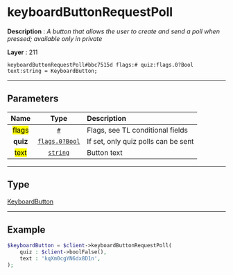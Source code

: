 # keyboardButtonRequestPoll

**Description** : *A button that allows the user to create and send a poll when pressed; available only in private*

**Layer** : 211

```tl
keyboardButtonRequestPoll#bbc7515d flags:# quiz:flags.0?Bool text:string = KeyboardButton;
```

---

## Parameters

| Name | Type | Description |
| :---: | :---: | :--- |
| <mark>flags</mark> | [`#`](type/#) | Flags, see TL conditional fields |
| **quiz** | [`flags.0?Bool`](type/Bool) | If set, only quiz polls can be sent |
| <mark>text</mark> | [`string`](type/string) | Button text |

---

## Type

[KeyboardButton](type/KeyboardButton)

---

## Example

```php
$keyboardButton = $client->keyboardButtonRequestPoll(
	quiz : $client->boolFalse(),
	text : 'kqXm0cgYN6dx8D1n',
);
```